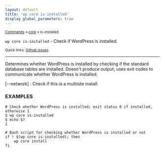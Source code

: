 ```yaml
---
layout: default
title: 'wp core is-installed'
display_global_parameters: true
---
```


<small>[Commands](/commands/) &raquo; [core](/commands/core/) &raquo; is-installed</small>

`wp core is-installed` - Check if WordPress is installed.

<small>Quick links: <a href="https://github.com/wp-cli/wp-cli/issues?q=is%3Aopen+label%3Acommand%3Acore-is-installed+sort%3Aupdated-desc">Github issues</a></small>

<hr />

Determines whether WordPress is installed by checking if the standard
database tables are installed. Doesn't produce output; uses exit codes
to communicate whether WordPress is installed.

[\--network]
: Check if this is a multisite install.

### EXAMPLES

    # Check whether WordPress is installed; exit status 0 if installed, otherwise 1
    $ wp core is-installed
    $ echo $?
    1

    # Bash script for checking whether WordPress is installed or not
    if ! $(wp core is-installed); then
        wp core install
    fi



